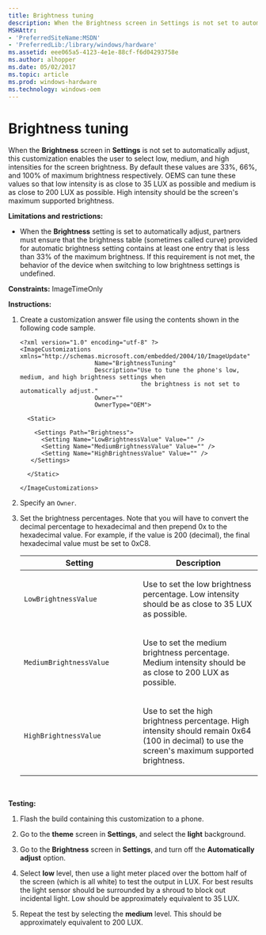```yaml
---
title: Brightness tuning
description: When the Brightness screen in Settings is not set to automatically adjust, this customization enables the user to select low, medium, and high intensities for the screen brightness.
MSHAttr:
- 'PreferredSiteName:MSDN'
- 'PreferredLib:/library/windows/hardware'
ms.assetid: eee065a5-4123-4e1e-88cf-f6d04293758e
ms.author: alhopper
ms.date: 05/02/2017
ms.topic: article
ms.prod: windows-hardware
ms.technology: windows-oem
---
```


# Brightness tuning


When the **Brightness** screen in **Settings** is not set to automatically adjust, this customization enables the user to select low, medium, and high intensities for the screen brightness. By default these values are 33%, 66%, and 100% of maximum brightness respectively. OEMS can tune these values so that low intensity is as close to 35 LUX as possible and medium is as close to 200 LUX as possible. High intensity should be the screen's maximum supported brightness.

**Limitations and restrictions:**

-   When the **Brightness** setting is set to automatically adjust, partners must ensure that the brightness table (sometimes called curve) provided for automatic brightness setting contains at least one entry that is less than 33% of the maximum brightness. If this requirement is not met, the behavior of the device when switching to low brightness settings is undefined.

<a href="" id="constraints---imagetimeonly"></a>**Constraints:** ImageTimeOnly  

<a href="" id="instructions-"></a>**Instructions:**  
1.  Create a customization answer file using the contents shown in the following code sample.

    ``` syntax
    <?xml version="1.0" encoding="utf-8" ?>  
    <ImageCustomizations xmlns="http://schemas.microsoft.com/embedded/2004/10/ImageUpdate"  
                         Name="BrightnessTuning"  
                         Description="Use to tune the phone's low, medium, and high brightness settings when 
                                      the brightness is not set to automatically adjust."  
                         Owner=""  
                         OwnerType="OEM"> 
      
      <Static>  

        <Settings Path="Brightness">  
          <Setting Name="LowBrightnessValue" Value="" /> 
          <Setting Name="MediumBrightnessValue" Value="" />
          <Setting Name="HighBrightnessValue" Value="" />
       </Settings>  

      </Static>

    </ImageCustomizations>
    ```

2.  Specify an `Owner`.

3.  Set the brightness percentages. Note that you will have to convert the decimal percentage to hexadecimal and then prepend 0x to the hexadecimal value. For example, if the value is 200 (decimal), the final hexadecimal value must be set to 0xC8.

    <table>
    <colgroup>
    <col width="50%" />
    <col width="50%" />
    </colgroup>
    <thead>
    <tr class="header">
    <th>Setting</th>
    <th>Description</th>
    </tr>
    </thead>
    <tbody>
    <tr class="odd">
    <td><p><code>LowBrightnessValue</code></p></td>
    <td><p>Use to set the low brightness percentage. Low intensity should be as close to 35 LUX as possible.</p></td>
    </tr>
    <tr class="even">
    <td><p><code>MediumBrightnessValue</code></p></td>
    <td><p>Use to set the medium brightness percentage. Medium intensity should be as close to 200 LUX as possible.</p></td>
    </tr>
    <tr class="odd">
    <td><p><code>HighBrightnessValue</code></p></td>
    <td><p>Use to set the high brightness percentage. High intensity should remain 0x64 (100 in decimal) to use the screen's maximum supported brightness.</p></td>
    </tr>
    </tbody>
    </table>

     

<a href="" id="testing-"></a>**Testing:**  
1.  Flash the build containing this customization to a phone.

2.  Go to the **theme** screen in **Settings**, and select the **light** background.

3.  Go to the **Brightness** screen in **Settings**, and turn off the **Automatically adjust** option.

4.  Select **low** level, then use a light meter placed over the bottom half of the screen (which is all white) to test the output in LUX. For best results the light sensor should be surrounded by a shroud to block out incidental light. Low should be approximately equivalent to 35 LUX.

5.  Repeat the test by selecting the **medium** level. This should be approximately equivalent to 200 LUX.

 

 







